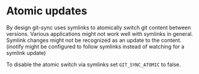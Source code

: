 # Atomic updates
By design git-sync uses symlinks to atomically switch git content between versions.
Various applications might not work well with symlinks in general.
Symlink changes might not be recognized as an update to the content. (inotify might be configured to follow symlinks instead of watching for a symlink update)

To disable the atomic switch via symlinks set ```GIT_SYNC_ATOMIC``` to false.
